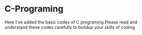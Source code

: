 # C-Programing
Here I've added the basic codes of C programing.Please read and understand these codes carefully to buildup your skills of coding
